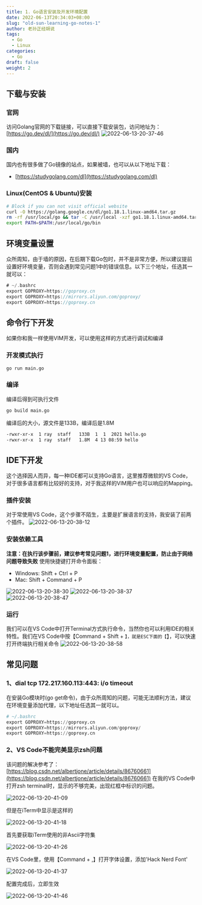 ```yaml
---
title: 1. Go语言安装及开发环境配置
date: 2022-06-13T20:34:03+08:00
slug: "old-sun-learning-go-notes-1"
author: 老孙正经胡说
tags:
  - Go
  - Linux
categories:
  - Go
draft: false
weight: 2
---
```


## 下载与安装
### 官网
访问Golang官网的下载链接，可以直接下载安装包，访问地址为：[https://go.dev/dl/](https://go.dev/dl/)
![2022-06-13-20-37-46](/images/2022-06-13-20-37-46.png)

### 国内
国内也有很多做了Go镜像的站点，如果被墙，也可以从以下地址下载：

- [https://studygolang.com/dl](https://studygolang.com/dl)
### Linux(CentOS & Ubuntu)安装

```bash
# Block if you can not visit official website
curl -O https://golang.google.cn/dl/go1.18.1.linux-amd64.tar.gz
rm -rf /usr/local/go && tar -C /usr/local -xzf go1.18.1.linux-amd64.tar.gz
export PATH=$PATH:/usr/local/go/bin
```
## 环境变量设置
众所周知，由于墙的原因，在后期下载Go包时，并不是非常方便，所以建议提前设置好环境变量，否则会遇到常见问题1中的错误信息。以下三个地址，任选其一就可以：
```go
# ~/.bashrc
export GOPROXY=https://goproxy.cn
export GOPROXY=https://mirrors.aliyun.com/goproxy/
export GOPROXY=https://goproxy.cn
```
## 命令行下开发
如果你和我一样使用VIM开发，可以使用这样的方式进行调试和编译
### 开发模式执行
```bash
go run main.go
```
### 编译
编译后得到可执行文件
```bash
go build main.go
```
编译后的大小，源文件是133B，编译后是1.8M
```bash
-rwxr-xr-x  1 ray  staff   133B  1  1  2021 hello.go
-rwxr-xr-x  1 ray  staff   1.8M  4 13 08:59 hello
```
## IDE下开发
这个选择因人而异，每一种IDE都可以支持Go语言，这里推荐微软的VS Code，对于很多语言都有比较好的支持，对于我这样的VIM用户也可以响应的Mapping。

### 插件安装
对于常使用VS Code，这个步骤不陌生，主要是扩展语言的支持，我安装了前两个插件。
![2022-06-13-20-38-12](/images/2022-06-13-20-38-12.png)

### 安装依赖工具
**注意：在执行该步骤前，建议参考常见问题1，进行环境变量配置，防止由于网络问题导致失败**
使用快捷键打开命令面板：

- Windows: Shift + Ctrl + P
- Mac: Shift + Command + P

![2022-06-13-20-38-30](/images/2022-06-13-20-38-30.png)
![2022-06-13-20-38-37](/images/2022-06-13-20-38-37.png)
![2022-06-13-20-38-47](/images/2022-06-13-20-38-47.png)

### 运行
我们可以在VS Code中打开Terminal方式执行命令，当然你也可以利用IDE的相关特性。我们在VS Code中按【Command + Shift + `】，就是ESC下面的【`】，可以快速打开终端执行相关命令
![2022-06-13-20-38-58](/images/2022-06-13-20-38-58.png)

## 常见问题
### 1、dial tcp 172.217.160.113:443: i/o timeout
在安装Go模块时(go get命令)，由于众所周知的问题，可能无法顺利方法，建议在环境变量添加代理，以下地址任选其一就可以。

```python
# ~/.bashrc
export GOPROXY=https://goproxy.cn
export GOPROXY=https://mirrors.aliyun.com/goproxy/
export GOPROXY=https://goproxy.cn
```
### 2、VS Code不能完美显示zsh问题
该问题的解决参考了：[https://blog.csdn.net/albertjone/article/details/86760661](https://blog.csdn.net/albertjone/article/details/86760661)
在我的VS Code中打开zsh terminal时，显示的不够完美，出现红框中标识的问题。

![2022-06-13-20-41-09](/images/2022-06-13-20-41-09.png)

但是在iTerm中显示是这样的

![2022-06-13-20-41-18](/images/2022-06-13-20-41-18.png)

首先要获取iTerm使用的非Ascii字符集

![2022-06-13-20-41-26](/images/2022-06-13-20-41-26.png)

在VS Code里，使用【Command + ,】打开字体设置，添加'Hack Nerd Font'

![2022-06-13-20-41-37](/images/2022-06-13-20-41-37.png)

配置完成后，立即生效

![2022-06-13-20-41-46](/images/2022-06-13-20-41-46.png)
